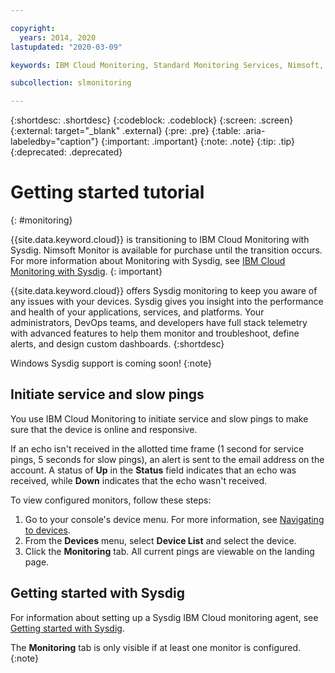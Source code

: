 ```yaml
---

copyright:
  years: 2014, 2020
lastupdated: "2020-03-09"

keywords: IBM Cloud Monitoring, Standard Monitoring Services, Nimsoft, Sysdig, monitoring

subcollection: slmonitoring

---
```


{:shortdesc: .shortdesc}
{:codeblock: .codeblock}
{:screen: .screen}
{:external: target="_blank" .external}
{:pre: .pre}
{:table: .aria-labeledby="caption"}
{:important: .important}
{:note: .note}
{:tip: .tip}
{:deprecated: .deprecated}

# Getting started tutorial
{: #monitoring}

{{site.data.keyword.cloud}} is transitioning to IBM Cloud Monitoring with Sysdig. Nimsoft Monitor is available for purchase until the transition occurs. For more information about Monitoring with Sysdig, see [IBM Cloud Monitoring with Sysdig](/docs/services/Monitoring-with-Sysdig?topic=Sysdig-about). <!--For existing Nimsoft customers, Nimsoft support continues until the transition is complete. To continue monitoring after this date, you need to move to Sysdig.-->
{: important}

{{site.data.keyword.cloud}} offers Sysdig monitoring to keep you aware of any issues with your devices. Sysdig gives you insight into the performance and health of your applications, services, and platforms. Your administrators, DevOps teams, and developers have full stack telemetry with advanced features to help them monitor and troubleshoot, define alerts, and design custom dashboards.
{:shortdesc}

Windows Sysdig support is coming soon!
{:note}

## Initiate service and slow pings

You use IBM Cloud Monitoring to initiate service and slow pings to make sure that the device is online and responsive.

If an echo isn't received in the allotted time frame (1 second for service pings, 5 seconds for slow pings), an alert is sent to the email address on the account. A status of **Up** in the **Status** field indicates that an echo was received, while **Down** indicates that the echo wasn't received.

To view configured monitors, follow these steps:

1. Go to your console's device menu. For more information, see [Navigating to devices](/docs/vsi?topic=virtual-servers-navigating-devices).
2. From the **Devices** menu, select **Device List** and select the device.
3. Click the **Monitoring** tab. All current pings are viewable on the landing page. 

## Getting started with Sysdig

For information about setting up a Sysdig IBM Cloud monitoring agent, see [Getting started with Sysdig](/docs/services/Monitoring-with-Sysdig?topic=Sysdig-getting-started).

The **Monitoring** tab is only visible if at least one monitor is configured.
{:note}

